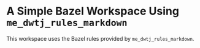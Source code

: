 # A Simple Bazel Workspace Using `me_dwtj_rules_markdown`

This workspace uses the Bazel rules provided by `me_dwtj_rules_markdown`.
